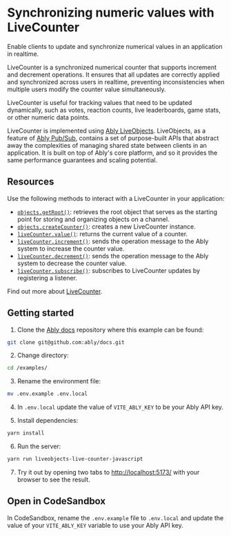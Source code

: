# Synchronizing numeric values with LiveCounter

Enable clients to update and synchronize numerical values in an application in realtime.

LiveCounter is a synchronized numerical counter that supports increment and decrement operations. It ensures that all updates are correctly applied and synchronized across users in realtime, preventing inconsistencies when multiple users modify the counter value simultaneously.

LiveCounter is useful for tracking values that need to be updated dynamically, such as votes, reaction counts, live leaderboards, game stats, or other numeric data points.

LiveCounter is implemented using [Ably LiveObjects](/docs/liveobjects). LiveObjects, as a feature of [Ably Pub/Sub](/docs/channels), contains a set of purpose-built APIs that abstract away the complexities of managing shared state between clients in an application. It is built on top of Ably's core platform, and so it provides the same performance guarantees and scaling potential.

## Resources

Use the following methods to interact with a LiveCounter in your application:

- [`objects.getRoot()`](https://ably.com/docs/sdk/js/v2.0/interfaces/ably.Objects.html#getRoot): retrieves the root object that serves as the starting point for storing and organizing objects on a channel.
- [`objects.createCounter()`](https://ably.com/docs/sdk/js/v2.0/interfaces/ably.Objects.html#createCounter): creates a new LiveCounter instance.
- [`liveCounter.value()`](https://ably.com/docs/sdk/js/v2.0/interfaces/ably.LiveCounter.html#value): returns the current value of a counter.
- [`liveCounter.increment()`](https://ably.com/docs/sdk/js/v2.0/interfaces/ably.LiveCounter.html#increment): sends the operation message to the Ably system to increase the counter value.
- [`liveCounter.decrement()`](https://ably.com/docs/sdk/js/v2.0/interfaces/ably.LiveCounter.html#decrement): sends the operation message to the Ably system to decrease the counter value.
- [`liveCounter.subscribe()`](https://ably.com/docs/sdk/js/v2.0/interfaces/ably.LiveCounter.html#subscribe): subscribes to LiveCounter updates by registering a listener.

Find out more about [LiveCounter](/docs/liveobjects/counter).

## Getting started

1. Clone the [Ably docs](https://github.com/ably/docs) repository where this example can be found:

```sh
git clone git@github.com:ably/docs.git
```

2. Change directory:

```sh
cd /examples/
```

3. Rename the environment file:

```sh
mv .env.example .env.local
```

4. In `.env.local` update the value of `VITE_ABLY_KEY` to be your Ably API key.

5. Install dependencies:

```sh
yarn install
```

6. Run the server:

```sh
yarn run liveobjects-live-counter-javascript
```

7. Try it out by opening two tabs to [http://localhost:5173/](http://localhost:5173/) with your browser to see the result.

## Open in CodeSandbox

In CodeSandbox, rename the `.env.example` file to `.env.local` and update the value of your `VITE_ABLY_KEY` variable to use your Ably API key.
